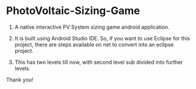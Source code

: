 PhotoVoltaic-Sizing-Game
========================

1) A native interactive PV System sizing game android application.

2) It is built using Android Studio IDE. So, if you want to use Eclipse for this project, there are steps available on net 
to convert into an eclipse project.

3) This has two levels till now, with second level sub divided into further levels.

Thank you!